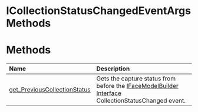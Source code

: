 ICollectionStatusChangedEventArgs Methods  
=========================================  

<span id="publicmethodsSection"></span>

Methods  
=======  

<table>
<colgroup>
<col width="30%" />
<col width="60%" />
</colgroup>
<thead>
<tr class="header">
<th align="left">Name</th>
<th align="left">Description</th>
</tr>
</thead>
<tbody>
<tr class="odd">
<td align="left"><a href="Methods/get.md">get_PreviousCollectionStatus</a></td>
<td align="left">Gets the capture status from before the <a href="../IFaceModelBuilder.md">IFaceModelBuilder Interface</a> CollectionStatusChanged event.</td>
</tr>
</tbody>
</table>



<!--Please do not edit the data in the comment block below.-->
<!--
TOCTitle : ICollectionStatusChangedEventArgs Methods
RLTitle : ICollectionStatusChangedEventArgs Methods
KeywordK : ICollectionStatusChangedEventArgs interface, methods
KeywordA : Methods.T:Microsoft.Kinect.face.ICollectionStatusChangedEventArgs
AssetID : Methods.T:Microsoft.Kinect.face.ICollectionStatusChangedEventArgs
Locale : en-us
CommunityContent : 1
TargetOS : Windows
TopicType : kbSyntax
DocSet : K4Wv2
ProjType : K4Wv2Proj
Technology : Kinect for Windows
Product : Kinect for Windows SDK v2
productversion : 20
-->
